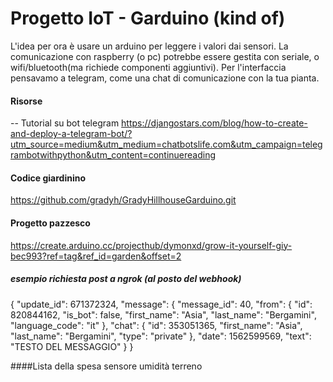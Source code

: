 # Progetto IoT - Garduino (kind of)

L'idea per ora è usare un arduino per leggere i valori dai sensori. La comunicazione con raspberry (o pc) potrebbe essere gestita con seriale, o wifi/bluetooth(ma richiede componenti aggiuntivi).
Per l'interfaccia pensavamo a telegram, come una chat di comunicazione con la tua pianta.

#### Risorse

-- Tutorial su bot telegram
https://djangostars.com/blog/how-to-create-and-deploy-a-telegram-bot/?utm_source=medium&utm_medium=chatbotslife.com&utm_campaign=telegrambotwithpython&utm_content=continuereading


#### Codice giardinino

https://github.com/gradyh/GradyHillhouseGarduino.git

#### Progetto pazzesco
https://create.arduino.cc/projecthub/dymonxd/grow-it-yourself-giy-bec993?ref=tag&ref_id=garden&offset=2


##### esempio richiesta post a ngrok (al posto del webhook)
{
  "update_id": 671372324,
  "message": {
    "message_id": 40,
    "from": {
      "id": 820844162,
      "is_bot": false,
      "first_name": "Asia",
      "last_name": "Bergamini",
      "language_code": "it"
    },
    "chat": {
      "id": 353051365,
      "first_name": "Asia",
      "last_name": "Bergamini",
      "type": "private"
    },
    "date": 1562599569,
    "text": "TESTO DEL MESSAGGIO"
  }
}


####Lista della spesa
sensore umidità terreno
